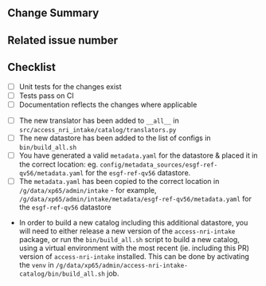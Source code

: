 <!-- Thanks for submitting a PR, your contribution is really appreciated! -->
<!-- Unless your change is trivial, please create an issue to discuss the change before creating a PR -->
<!-- Below are a few things we ask you kindly to self-check before getting a review. Remove checks that are not relevant.
-->

## Change Summary

<!-- Please give a short summary of the changes. -->

## Related issue number

<!-- Are there any issues opened that will be resolved by merging this change? -->
<!--
Please note any issues this fixes using [closing keywords]( https://help.github.com/articles/closing-issues-using-keywords/ ):
-->

## Checklist

- [ ] Unit tests for the changes exist
- [ ] Tests pass on CI
- [ ] Documentation reflects the changes where applicable

<!-- Delete this section unless you have added a new translator/datastore: -->
- [ ] The new translator has been added to `__all__` in `src/access_nri_intake/catalog/translators.py`
-  [ ] The new datastore has been added to the list of configs in `bin/build_all.sh`
- [ ] You have generated a valid `metadata.yaml` for the datastore & placed it in the correct location: eg. `config/metadata_sources/esgf-ref-qv56/metadata.yaml` for the `esgf-ref-qv56` datastore.
- [ ] The `metadata.yaml` has been copied to the correct location in `/g/data/xp65/admin/intake` -  for example, `/g/data/xp65/admin/intake/metadata/esgf-ref-qv56/metadata.yaml` for the `esgf-ref-qv56` datastore
- In order to build a new catalog including this additional datastore, you will need to either release a new version of the `access-nri-intake` package, or run the `bin/build_all.sh` script to build a new catalog, using a virtual environment with the most recent (ie. including this PR) version of `access-nri-intake` installed. This can be done by activating the `venv` in `/g/data/xp65/admin/access-nri-intake-catalog/bin/build_all.sh` job.
<!-- End of Translator Change section  -->

<!--
Please add any other relevant info below:
-->